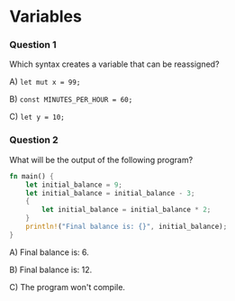 # Variables

### Question 1

Which syntax creates a variable that can be reassigned?

A) `let mut x = 99;`

B) `const MINUTES_PER_HOUR = 60;`

C) `let y = 10;`

### Question 2

What will be the output of the following program?

```rust
fn main() {
    let initial_balance = 9;
    let initial_balance = initial_balance - 3;
    {
        let initial_balance = initial_balance * 2;
    }
    println!("Final balance is: {}", initial_balance);
}
```

A) Final balance is: 6. 

B) Final balance is: 12. 

C) The program won't compile.